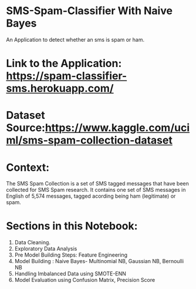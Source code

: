 # SMS-Spam-Classifier With Naive Bayes

An Application to detect whether an sms is spam or ham.

# Link to the Application: https://spam-classifier-sms.herokuapp.com/

# Dataset Source:https://www.kaggle.com/uciml/sms-spam-collection-dataset

# Context:
The SMS Spam Collection is a set of SMS tagged messages that have been collected for SMS Spam research. It contains one set of SMS messages in English of 5,574 messages, tagged acording being ham (legitimate) or spam.



# Sections in this Notebook:
1. Data Cleaning.
2. Exploratory Data Analysis
3. Pre Model Building Steps: Feature Engineering
4. Model Building : Naive Bayes- Multinomial NB, Gaussian NB, Bernoulli NB
5. Handling Imbalanced Data using SMOTE-ENN
6. Model Evaluation using  Confusion Matrix, Precision Score
